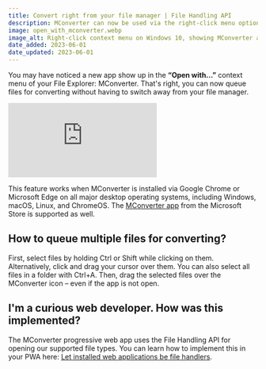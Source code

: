```yaml
---
title: Convert right from your file manager | File Handling API
description: MConverter can now be used via the right-click menu option to “Open with…”
image: open_with_mconverter.webp
image_alt: Right-click context menu on Windows 10, showing MConverter as an option
date_added: 2023-06-01
date_updated: 2023-06-01
---
```


You may have noticed a new app show up in the **“Open with…”** context menu of your File Explorer: MConverter. That's right, you can now queue files for converting without having to switch away from your file manager.

<iframe src="https://www.youtube-nocookie.com/embed/OP9ryr7cgR8" title="YouTube video player" frameborder="0" allow="accelerometer; autoplay; clipboard-write; encrypted-media; gyroscope; picture-in-picture" allowfullscreen></iframe>

This feature works when MConverter is installed via Google Chrome or Microsoft Edge on all major desktop operating systems, including Windows, macOS, Linux, and ChromeOS. The [MConverter app](https://www.microsoft.com/store/productId/9N4F69HXK2LP) from the Microsoft Store is supported as well.

## How to queue multiple files for converting?

First, select files by holding Ctrl or Shift while clicking on them. Alternatively, click and drag your cursor over them. You can also select all files in a folder with Ctrl+A. Then, drag the selected files over the MConverter icon – even if the app is not open.

## I'm a curious web developer. How was this implemented?

The MConverter progressive web app uses the File Handling API for opening our supported file types. You can learn how to implement this in your PWA here: [Let installed web applications be file handlers](https://developer.chrome.com/en/articles/file-handling/).